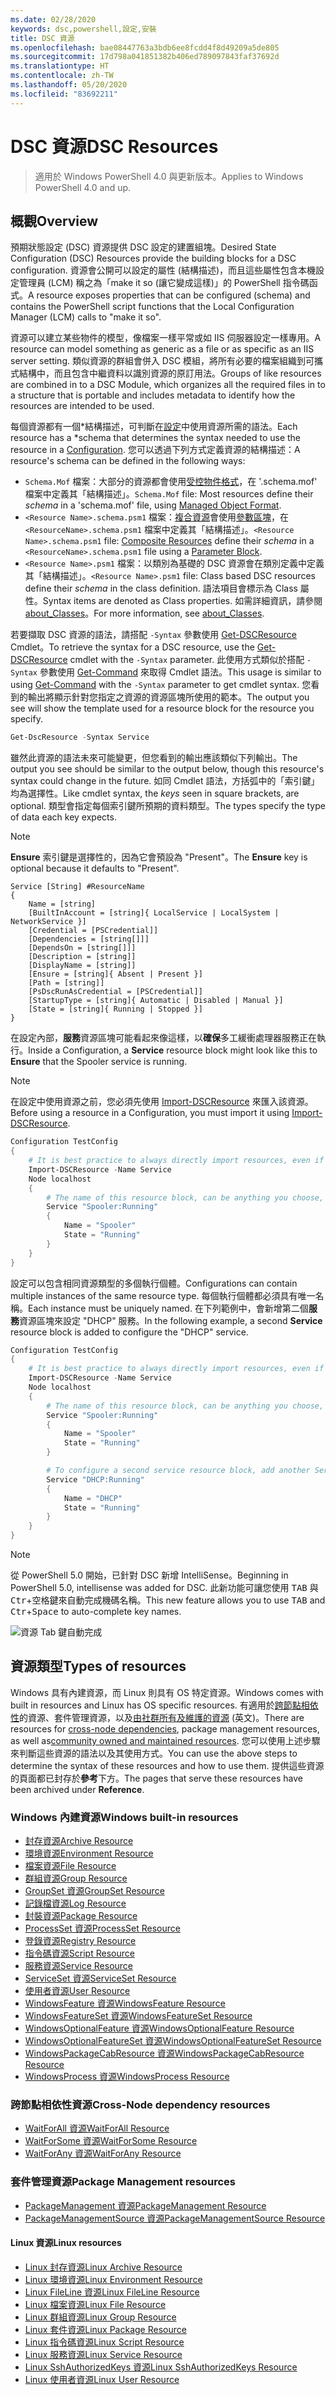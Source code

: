 ```yaml
---
ms.date: 02/28/2020
keywords: dsc,powershell,設定,安裝
title: DSC 資源
ms.openlocfilehash: bae08447763a3bdb6ee8fcdd4f8d49209a5de805
ms.sourcegitcommit: 17d798a041851382b406ed789097843faf37692d
ms.translationtype: HT
ms.contentlocale: zh-TW
ms.lasthandoff: 05/20/2020
ms.locfileid: "83692211"
---
```

# <a name="dsc-resources"></a><span data-ttu-id="75d61-103">DSC 資源</span><span class="sxs-lookup"><span data-stu-id="75d61-103">DSC Resources</span></span>

> <span data-ttu-id="75d61-104">適用於 Windows PowerShell 4.0 與更新版本。</span><span class="sxs-lookup"><span data-stu-id="75d61-104">Applies to Windows PowerShell 4.0 and up.</span></span>

## <a name="overview"></a><span data-ttu-id="75d61-105">概觀</span><span class="sxs-lookup"><span data-stu-id="75d61-105">Overview</span></span>

<span data-ttu-id="75d61-106">預期狀態設定 (DSC) 資源提供 DSC 設定的建置組塊。</span><span class="sxs-lookup"><span data-stu-id="75d61-106">Desired State Configuration (DSC) Resources provide the building blocks for a DSC configuration.</span></span> <span data-ttu-id="75d61-107">資源會公開可以設定的屬性 (結構描述)，而且這些屬性包含本機設定管理員 (LCM) 稱之為「make it so (讓它變成這樣)」的 PowerShell 指令碼函式。</span><span class="sxs-lookup"><span data-stu-id="75d61-107">A resource exposes properties that can be configured (schema) and contains the PowerShell script functions that the Local Configuration Manager (LCM) calls to "make it so".</span></span>

<span data-ttu-id="75d61-108">資源可以建立某些物件的模型，像檔案一樣平常或如 IIS 伺服器設定一樣專用。</span><span class="sxs-lookup"><span data-stu-id="75d61-108">A resource can model something as generic as a file or as specific as an IIS server setting.</span></span> <span data-ttu-id="75d61-109">類似資源的群組會併入 DSC 模組，將所有必要的檔案組織到可攜式結構中，而且包含中繼資料以識別資源的原訂用法。</span><span class="sxs-lookup"><span data-stu-id="75d61-109">Groups of like resources are combined in to a DSC Module, which organizes all the required files in to a structure that is portable and includes metadata to identify how the resources are intended to be used.</span></span>

<span data-ttu-id="75d61-110">每個資源都有一個\*結構描述，可判斷在[設定](../configurations/configurations.md)中使用資源所需的語法。</span><span class="sxs-lookup"><span data-stu-id="75d61-110">Each resource has a \*schema that determines the syntax needed to use the resource in a [Configuration](../configurations/configurations.md).</span></span>
<span data-ttu-id="75d61-111">您可以透過下列方式定義資源的結構描述：</span><span class="sxs-lookup"><span data-stu-id="75d61-111">A resource's schema can be defined in the following ways:</span></span>

- <span data-ttu-id="75d61-112">`Schema.Mof` 檔案：大部分的資源都會使用[受控物件格式](/windows/desktop/wmisdk/managed-object-format--mof-)，在 '.schema.mof' 檔案中定義其「結構描述」。</span><span class="sxs-lookup"><span data-stu-id="75d61-112">`Schema.Mof` file: Most resources define their _schema_ in a 'schema.mof' file, using [Managed Object Format](/windows/desktop/wmisdk/managed-object-format--mof-).</span></span>
- <span data-ttu-id="75d61-113">`<Resource Name>.schema.psm1` 檔案：[複合資源](../configurations/compositeConfigs.md)會使用[參數區塊](/powershell/module/microsoft.powershell.core/about/about_functions?view=powershell-6#functions-with-parameters)，在 `<ResourceName>.schema.psm1` 檔案中定義其「結構描述」。</span><span class="sxs-lookup"><span data-stu-id="75d61-113">`<Resource Name>.schema.psm1` file: [Composite Resources](../configurations/compositeConfigs.md) define their *schema* in a `<ResourceName>.schema.psm1` file using a [Parameter Block](/powershell/module/microsoft.powershell.core/about/about_functions?view=powershell-6#functions-with-parameters).</span></span>
- <span data-ttu-id="75d61-114">`<Resource Name>.psm1` 檔案：以類別為基礎的 DSC 資源會在類別定義中定義其「結構描述」。</span><span class="sxs-lookup"><span data-stu-id="75d61-114">`<Resource Name>.psm1` file: Class based DSC resources define their _schema_ in the class definition.</span></span> <span data-ttu-id="75d61-115">語法項目會標示為 Class 屬性。</span><span class="sxs-lookup"><span data-stu-id="75d61-115">Syntax items are denoted as Class properties.</span></span> <span data-ttu-id="75d61-116">如需詳細資訊，請參閱 [about_Classes](/powershell/module/psdesiredstateconfiguration/about/about_classes_and_dsc)。</span><span class="sxs-lookup"><span data-stu-id="75d61-116">For more information, see [about_Classes](/powershell/module/psdesiredstateconfiguration/about/about_classes_and_dsc).</span></span>

<span data-ttu-id="75d61-117">若要擷取 DSC 資源的語法，請搭配 `-Syntax` 參數使用 [Get-DSCResource](/powershell/module/PSDesiredStateConfiguration/Get-DscResource) Cmdlet。</span><span class="sxs-lookup"><span data-stu-id="75d61-117">To retrieve the syntax for a DSC resource, use the [Get-DSCResource](/powershell/module/PSDesiredStateConfiguration/Get-DscResource) cmdlet with the `-Syntax` parameter.</span></span> <span data-ttu-id="75d61-118">此使用方式類似於搭配 `-Syntax` 參數使用 [Get-Command](/powershell/module/microsoft.powershell.core/get-command) 來取得 Cmdlet 語法。</span><span class="sxs-lookup"><span data-stu-id="75d61-118">This usage is similar to using [Get-Command](/powershell/module/microsoft.powershell.core/get-command) with the `-Syntax` parameter to get cmdlet syntax.</span></span> <span data-ttu-id="75d61-119">您看到的輸出將顯示針對您指定之資源的資源區塊所使用的範本。</span><span class="sxs-lookup"><span data-stu-id="75d61-119">The output you see will show the template used for a resource block for the resource you specify.</span></span>

```powershell
Get-DscResource -Syntax Service
```

<span data-ttu-id="75d61-120">雖然此資源的語法未來可能變更，但您看到的輸出應該類似下列輸出。</span><span class="sxs-lookup"><span data-stu-id="75d61-120">The output you see should be similar to the output below, though this resource's syntax could change in the future.</span></span> <span data-ttu-id="75d61-121">如同 Cmdlet 語法，方括弧中的「索引鍵」均為選擇性。</span><span class="sxs-lookup"><span data-stu-id="75d61-121">Like cmdlet syntax, the _keys_ seen in square brackets, are optional.</span></span> <span data-ttu-id="75d61-122">類型會指定每個索引鍵所預期的資料類型。</span><span class="sxs-lookup"><span data-stu-id="75d61-122">The types specify the type of data each key expects.</span></span>

> [!NOTE]
> <span data-ttu-id="75d61-123">**Ensure** 索引鍵是選擇性的，因為它會預設為 "Present"。</span><span class="sxs-lookup"><span data-stu-id="75d61-123">The **Ensure** key is optional because it defaults to "Present".</span></span>

```output
Service [String] #ResourceName
{
    Name = [string]
    [BuiltInAccount = [string]{ LocalService | LocalSystem | NetworkService }]
    [Credential = [PSCredential]]
    [Dependencies = [string[]]]
    [DependsOn = [string[]]]
    [Description = [string]]
    [DisplayName = [string]]
    [Ensure = [string]{ Absent | Present }]
    [Path = [string]]
    [PsDscRunAsCredential = [PSCredential]]
    [StartupType = [string]{ Automatic | Disabled | Manual }]
    [State = [string]{ Running | Stopped }]
}
```

<span data-ttu-id="75d61-124">在設定內部，**服務**資源區塊可能看起來像這樣，以**確保**多工緩衝處理器服務正在執行。</span><span class="sxs-lookup"><span data-stu-id="75d61-124">Inside a Configuration, a **Service** resource block might look like this to **Ensure** that the Spooler service is running.</span></span>

> [!NOTE]
> <span data-ttu-id="75d61-125">在設定中使用資源之前，您必須先使用 [Import-DSCResource](../configurations/import-dscresource.md) 來匯入該資源。</span><span class="sxs-lookup"><span data-stu-id="75d61-125">Before using a resource in a Configuration, you must import it using [Import-DSCResource](../configurations/import-dscresource.md).</span></span>

```powershell
Configuration TestConfig
{
    # It is best practice to always directly import resources, even if the resource is a built-in resource.
    Import-DSCResource -Name Service
    Node localhost
    {
        # The name of this resource block, can be anything you choose, as long as it is of type [String] as indicated by the schema.
        Service "Spooler:Running"
        {
            Name = "Spooler"
            State = "Running"
        }
    }
}
```

<span data-ttu-id="75d61-126">設定可以包含相同資源類型的多個執行個體。</span><span class="sxs-lookup"><span data-stu-id="75d61-126">Configurations can contain multiple instances of the same resource type.</span></span> <span data-ttu-id="75d61-127">每個執行個體都必須具有唯一名稱。</span><span class="sxs-lookup"><span data-stu-id="75d61-127">Each instance must be uniquely named.</span></span> <span data-ttu-id="75d61-128">在下列範例中，會新增第二個**服務**資源區塊來設定 "DHCP" 服務。</span><span class="sxs-lookup"><span data-stu-id="75d61-128">In the following example, a second **Service** resource block is added to configure the "DHCP" service.</span></span>

```powershell
Configuration TestConfig
{
    # It is best practice to always directly import resources, even if the resource is a built-in resource.
    Import-DSCResource -Name Service
    Node localhost
    {
        # The name of this resource block, can be anything you choose, as long as it is of type [String] as indicated by the schema.
        Service "Spooler:Running"
        {
            Name = "Spooler"
            State = "Running"
        }

        # To configure a second service resource block, add another Service resource block and use a unique name.
        Service "DHCP:Running"
        {
            Name = "DHCP"
            State = "Running"
        }
    }
}
```

> [!NOTE]
> <span data-ttu-id="75d61-129">從 PowerShell 5.0 開始，已針對 DSC 新增 IntelliSense。</span><span class="sxs-lookup"><span data-stu-id="75d61-129">Beginning in PowerShell 5.0, intellisense was added for DSC.</span></span> <span data-ttu-id="75d61-130">此新功能可讓您使用 <kbd>TAB</kbd> 與 <kbd>Ctr</kbd>+<kbd>空格鍵</kbd>來自動完成機碼名稱。</span><span class="sxs-lookup"><span data-stu-id="75d61-130">This new feature allows you to use <kbd>TAB</kbd> and <kbd>Ctr</kbd>+<kbd>Space</kbd> to auto-complete key names.</span></span>

![資源 Tab 鍵自動完成](media/resources/resource-tabcompletion.png)

## <a name="types-of-resources"></a><span data-ttu-id="75d61-132">資源類型</span><span class="sxs-lookup"><span data-stu-id="75d61-132">Types of resources</span></span>

<span data-ttu-id="75d61-133">Windows 具有內建資源，而 Linux 則具有 OS 特定資源。</span><span class="sxs-lookup"><span data-stu-id="75d61-133">Windows comes with built in resources and Linux has OS specific resources.</span></span> <span data-ttu-id="75d61-134">有適用於[跨節點相依性](../configurations/crossNodeDependencies.md)的資源、套件管理資源，以及[由社群所有及維護的資源](https://github.com/dsccommunity) \(英文\)。</span><span class="sxs-lookup"><span data-stu-id="75d61-134">There are resources for [cross-node dependencies](../configurations/crossNodeDependencies.md), package management resources, as well as[community owned and maintained resources](https://github.com/dsccommunity).</span></span> <span data-ttu-id="75d61-135">您可以使用上述步驟來判斷這些資源的語法以及其使用方式。</span><span class="sxs-lookup"><span data-stu-id="75d61-135">You can use the above steps to determine the syntax of these resources and how to use them.</span></span> <span data-ttu-id="75d61-136">提供這些資源的頁面都已封存於**參考**下方。</span><span class="sxs-lookup"><span data-stu-id="75d61-136">The pages that serve these resources have been archived under **Reference**.</span></span>

### <a name="windows-built-in-resources"></a><span data-ttu-id="75d61-137">Windows 內建資源</span><span class="sxs-lookup"><span data-stu-id="75d61-137">Windows built-in resources</span></span>

- [<span data-ttu-id="75d61-138">封存資源</span><span class="sxs-lookup"><span data-stu-id="75d61-138">Archive Resource</span></span>](../reference/resources/windows/archiveResource.md)
- [<span data-ttu-id="75d61-139">環境資源</span><span class="sxs-lookup"><span data-stu-id="75d61-139">Environment Resource</span></span>](../reference/resources/windows/environmentResource.md)
- [<span data-ttu-id="75d61-140">檔案資源</span><span class="sxs-lookup"><span data-stu-id="75d61-140">File Resource</span></span>](../reference/resources/windows/fileResource.md)
- [<span data-ttu-id="75d61-141">群組資源</span><span class="sxs-lookup"><span data-stu-id="75d61-141">Group Resource</span></span>](../reference/resources/windows/groupResource.md)
- [<span data-ttu-id="75d61-142">GroupSet 資源</span><span class="sxs-lookup"><span data-stu-id="75d61-142">GroupSet Resource</span></span>](../reference/resources/windows/groupSetResource.md)
- [<span data-ttu-id="75d61-143">記錄檔資源</span><span class="sxs-lookup"><span data-stu-id="75d61-143">Log Resource</span></span>](../reference/resources/windows/logResource.md)
- [<span data-ttu-id="75d61-144">封裝資源</span><span class="sxs-lookup"><span data-stu-id="75d61-144">Package Resource</span></span>](../reference/resources/windows/packageResource.md)
- [<span data-ttu-id="75d61-145">ProcessSet 資源</span><span class="sxs-lookup"><span data-stu-id="75d61-145">ProcessSet Resource</span></span>](../reference/resources/windows/ProcessSetResource.md)
- [<span data-ttu-id="75d61-146">登錄資源</span><span class="sxs-lookup"><span data-stu-id="75d61-146">Registry Resource</span></span>](../reference/resources/windows/registryResource.md)
- [<span data-ttu-id="75d61-147">指令碼資源</span><span class="sxs-lookup"><span data-stu-id="75d61-147">Script Resource</span></span>](../reference/resources/windows/scriptResource.md)
- [<span data-ttu-id="75d61-148">服務資源</span><span class="sxs-lookup"><span data-stu-id="75d61-148">Service Resource</span></span>](../reference/resources/windows/serviceResource.md)
- [<span data-ttu-id="75d61-149">ServiceSet 資源</span><span class="sxs-lookup"><span data-stu-id="75d61-149">ServiceSet Resource</span></span>](../reference/resources/windows/serviceSetResource.md)
- [<span data-ttu-id="75d61-150">使用者資源</span><span class="sxs-lookup"><span data-stu-id="75d61-150">User Resource</span></span>](../reference/resources/windows/userResource.md)
- [<span data-ttu-id="75d61-151">WindowsFeature 資源</span><span class="sxs-lookup"><span data-stu-id="75d61-151">WindowsFeature Resource</span></span>](../reference/resources/windows/windowsFeatureResource.md)
- [<span data-ttu-id="75d61-152">WindowsFeatureSet 資源</span><span class="sxs-lookup"><span data-stu-id="75d61-152">WindowsFeatureSet Resource</span></span>](../reference/resources/windows/windowsFeatureSetResource.md)
- [<span data-ttu-id="75d61-153">WindowsOptionalFeature 資源</span><span class="sxs-lookup"><span data-stu-id="75d61-153">WindowsOptionalFeature Resource</span></span>](../reference/resources/windows/windowsOptionalFeatureResource.md)
- [<span data-ttu-id="75d61-154">WindowsOptionalFeatureSet 資源</span><span class="sxs-lookup"><span data-stu-id="75d61-154">WindowsOptionalFeatureSet Resource</span></span>](../reference/resources/windows/windowsOptionalFeatureSetResource.md)
- [<span data-ttu-id="75d61-155">WindowsPackageCabResource 資源</span><span class="sxs-lookup"><span data-stu-id="75d61-155">WindowsPackageCabResource Resource</span></span>](../reference/resources/windows/windowsPackageCabResource.md)
- [<span data-ttu-id="75d61-156">WindowsProcess 資源</span><span class="sxs-lookup"><span data-stu-id="75d61-156">WindowsProcess Resource</span></span>](../reference/resources/windows/windowsProcessResource.md)

### <a name="cross-node-dependency-resources"></a><span data-ttu-id="75d61-157">跨節點相依性資源</span><span class="sxs-lookup"><span data-stu-id="75d61-157">Cross-Node dependency resources</span></span>

- [<span data-ttu-id="75d61-158">WaitForAll 資源</span><span class="sxs-lookup"><span data-stu-id="75d61-158">WaitForAll Resource</span></span>](../reference/resources/windows/waitForAllResource.md)
- [<span data-ttu-id="75d61-159">WaitForSome 資源</span><span class="sxs-lookup"><span data-stu-id="75d61-159">WaitForSome Resource</span></span>](../reference/resources/windows/waitForSomeResource.md)
- [<span data-ttu-id="75d61-160">WaitForAny 資源</span><span class="sxs-lookup"><span data-stu-id="75d61-160">WaitForAny Resource</span></span>](../reference/resources/windows/waitForAnyResource.md)

### <a name="package-management-resources"></a><span data-ttu-id="75d61-161">套件管理資源</span><span class="sxs-lookup"><span data-stu-id="75d61-161">Package Management resources</span></span>

- [<span data-ttu-id="75d61-162">PackageManagement 資源</span><span class="sxs-lookup"><span data-stu-id="75d61-162">PackageManagement Resource</span></span>](../reference/resources/packagemanagement/PackageManagementDscResource.md)
- [<span data-ttu-id="75d61-163">PackageManagementSource 資源</span><span class="sxs-lookup"><span data-stu-id="75d61-163">PackageManagementSource Resource</span></span>](../reference/resources/packagemanagement/PackageManagementSourceDscResource.md)

#### <a name="linux-resources"></a><span data-ttu-id="75d61-164">Linux 資源</span><span class="sxs-lookup"><span data-stu-id="75d61-164">Linux resources</span></span>

- [<span data-ttu-id="75d61-165">Linux 封存資源</span><span class="sxs-lookup"><span data-stu-id="75d61-165">Linux Archive Resource</span></span>](../reference/resources/linux/lnxArchiveResource.md)
- [<span data-ttu-id="75d61-166">Linux 環境資源</span><span class="sxs-lookup"><span data-stu-id="75d61-166">Linux Environment Resource</span></span>](../reference/resources/linux/lnxEnvironmentResource.md)
- [<span data-ttu-id="75d61-167">Linux FileLine 資源</span><span class="sxs-lookup"><span data-stu-id="75d61-167">Linux FileLine Resource</span></span>](../reference/resources/linux/lnxFileLineResource.md)
- [<span data-ttu-id="75d61-168">Linux 檔案資源</span><span class="sxs-lookup"><span data-stu-id="75d61-168">Linux File Resource</span></span>](../reference/resources/linux/lnxFileResource.md)
- [<span data-ttu-id="75d61-169">Linux 群組資源</span><span class="sxs-lookup"><span data-stu-id="75d61-169">Linux Group Resource</span></span>](../reference/resources/linux/lnxGroupResource.md)
- [<span data-ttu-id="75d61-170">Linux 套件資源</span><span class="sxs-lookup"><span data-stu-id="75d61-170">Linux Package Resource</span></span>](../reference/resources/linux/lnxPackageResource.md)
- [<span data-ttu-id="75d61-171">Linux 指令碼資源</span><span class="sxs-lookup"><span data-stu-id="75d61-171">Linux Script Resource</span></span>](../reference/resources/linux/lnxScriptResource.md)
- [<span data-ttu-id="75d61-172">Linux 服務資源</span><span class="sxs-lookup"><span data-stu-id="75d61-172">Linux Service Resource</span></span>](../reference/resources/linux/lnxServiceResource.md)
- [<span data-ttu-id="75d61-173">Linux SshAuthorizedKeys 資源</span><span class="sxs-lookup"><span data-stu-id="75d61-173">Linux SshAuthorizedKeys Resource</span></span>](../reference/resources/linux/lnxSshAuthorizedKeysResource.md)
- [<span data-ttu-id="75d61-174">Linux 使用者資源</span><span class="sxs-lookup"><span data-stu-id="75d61-174">Linux User Resource</span></span>](../reference/resources/linux/lnxUserResource.md)
